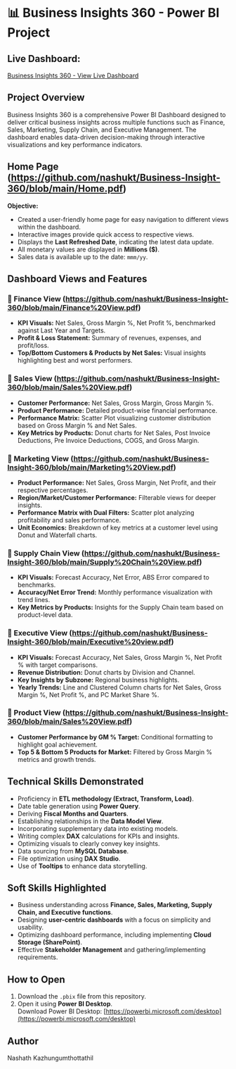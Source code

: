 
# 📊 Business Insights 360 - Power BI Project

## Live Dashboard:
[Business Insights 360 - View Live Dashboard](https://app.powerbi.com/links/ub383S-Gjc?ctid=c6e549b3-5f45-4032-aae9-d4244dc5b2c4&pbi_source=linkShare)

## Project Overview
Business Insights 360 is a comprehensive Power BI Dashboard designed to deliver critical business insights across multiple functions such as Finance, Sales, Marketing, Supply Chain, and Executive Management. The dashboard enables data-driven decision-making through interactive visualizations and key performance indicators.

## Home Page (https://github.com/nashukt/Business-Insight-360/blob/main/Home.pdf)

**Objective:**  
- Created a user-friendly home page for easy navigation to different views within the dashboard.  
- Interactive images provide quick access to respective views.  
- Displays the **Last Refreshed Date**, indicating the latest data update.  
- All monetary values are displayed in **Millions ($)**.  
- Sales data is available up to the date: `mmm/yy`.  

## Dashboard Views and Features

### 🔹 Finance View  (https://github.com/nashukt/Business-Insight-360/blob/main/Finance%20View.pdf)
- **KPI Visuals:** Net Sales, Gross Margin %, Net Profit %, benchmarked against Last Year and Targets.  
- **Profit & Loss Statement:** Summary of revenues, expenses, and profit/loss.  
- **Top/Bottom Customers & Products by Net Sales:** Visual insights highlighting best and worst performers.  

### 🔹 Sales View  (https://github.com/nashukt/Business-Insight-360/blob/main/Sales%20View.pdf)
- **Customer Performance:** Net Sales, Gross Margin, Gross Margin %.  
- **Product Performance:** Detailed product-wise financial performance.  
- **Performance Matrix:** Scatter Plot visualizing customer distribution based on Gross Margin % and Net Sales.  
- **Key Metrics by Products:** Donut charts for Net Sales, Post Invoice Deductions, Pre Invoice Deductions, COGS, and Gross Margin.  

### 🔹 Marketing View  (https://github.com/nashukt/Business-Insight-360/blob/main/Marketing%20View.pdf)
- **Product Performance:** Net Sales, Gross Margin, Net Profit, and their respective percentages.  
- **Region/Market/Customer Performance:** Filterable views for deeper insights.  
- **Performance Matrix with Dual Filters:** Scatter plot analyzing profitability and sales performance.  
- **Unit Economics:** Breakdown of key metrics at a customer level using Donut and Waterfall charts.  

### 🔹 Supply Chain View  (https://github.com/nashukt/Business-Insight-360/blob/main/Supply%20Chain%20View.pdf)
- **KPI Visuals:** Forecast Accuracy, Net Error, ABS Error compared to benchmarks.  
- **Accuracy/Net Error Trend:** Monthly performance visualization with trend lines.  
- **Key Metrics by Products:** Insights for the Supply Chain team based on product-level data.  

### 🔹 Executive View  (https://github.com/nashukt/Business-Insight-360/blob/main/Executive%20view.pdf)
- **KPI Visuals:** Forecast Accuracy, Net Sales, Gross Margin %, Net Profit % with target comparisons.  
- **Revenue Distribution:** Donut charts by Division and Channel.  
- **Key Insights by Subzone:** Regional business highlights.  
- **Yearly Trends:** Line and Clustered Column charts for Net Sales, Gross Margin %, Net Profit %, and PC Market Share %.  

### 🔹 Product View (https://github.com/nashukt/Business-Insight-360/blob/main/Sales%20View.pdf) 
- **Customer Performance by GM % Target:** Conditional formatting to highlight goal achievement.  
- **Top 5 & Bottom 5 Products for Market:** Filtered by Gross Margin % metrics and growth trends.  

## Technical Skills Demonstrated
- Proficiency in **ETL methodology (Extract, Transform, Load)**.  
- Date table generation using **Power Query**.  
- Deriving **Fiscal Months and Quarters**.  
- Establishing relationships in the **Data Model View**.  
- Incorporating supplementary data into existing models.  
- Writing complex **DAX** calculations for KPIs and insights.  
- Optimizing visuals to clearly convey key insights.  
- Data sourcing from **MySQL Database**.  
- File optimization using **DAX Studio**.  
- Use of **Tooltips** to enhance data storytelling.  

## Soft Skills Highlighted
- Business understanding across **Finance, Sales, Marketing, Supply Chain, and Executive functions**.  
- Designing **user-centric dashboards** with a focus on simplicity and usability.  
- Optimizing dashboard performance, including implementing **Cloud Storage (SharePoint)**.  
- Effective **Stakeholder Management** and gathering/implementing requirements.  

## How to Open
1. Download the `.pbix` file from this repository.  
2. Open it using **Power BI Desktop**.  
   Download Power BI Desktop: [https://powerbi.microsoft.com/desktop](https://powerbi.microsoft.com/desktop)  

## Author
Nashath Kazhungumthottathil

